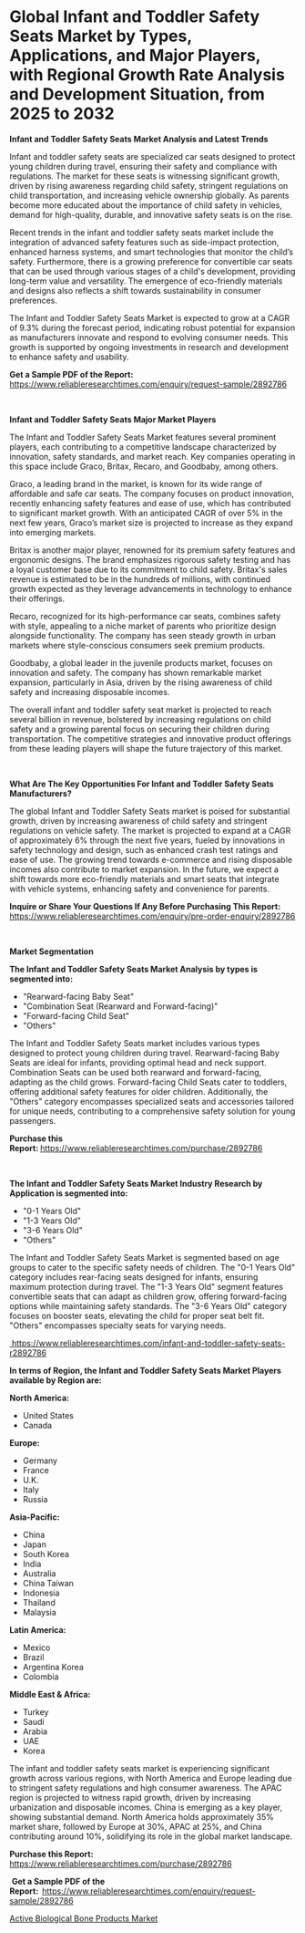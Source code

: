 <p><h1>Global Infant and Toddler Safety Seats Market by Types, Applications, and Major Players, with Regional Growth Rate Analysis and Development Situation, from 2025 to 2032</h1></p><p><strong>Infant and Toddler Safety Seats Market Analysis and Latest Trends</strong></p>
<p><p>Infant and toddler safety seats are specialized car seats designed to protect young children during travel, ensuring their safety and compliance with regulations. The market for these seats is witnessing significant growth, driven by rising awareness regarding child safety, stringent regulations on child transportation, and increasing vehicle ownership globally. As parents become more educated about the importance of child safety in vehicles, demand for high-quality, durable, and innovative safety seats is on the rise.</p><p>Recent trends in the infant and toddler safety seats market include the integration of advanced safety features such as side-impact protection, enhanced harness systems, and smart technologies that monitor the child’s safety. Furthermore, there is a growing preference for convertible car seats that can be used through various stages of a child's development, providing long-term value and versatility. The emergence of eco-friendly materials and designs also reflects a shift towards sustainability in consumer preferences. </p><p>The Infant and Toddler Safety Seats Market is expected to grow at a CAGR of 9.3% during the forecast period, indicating robust potential for expansion as manufacturers innovate and respond to evolving consumer needs. This growth is supported by ongoing investments in research and development to enhance safety and usability.</p></p>
<p><strong>Get a Sample PDF of the Report:&nbsp;</strong> <a href="https://www.reliableresearchtimes.com/enquiry/request-sample/2892786?utm_campaign=2326&utm_medium=2&utm_source=Github&utm_content=ia&utm_term=15032025&utm_id=infant-and-toddler-safety-seats">https://www.reliableresearchtimes.com/enquiry/request-sample/2892786</a></p>
<p>&nbsp;</p>
<p><strong>Infant and Toddler Safety Seats Major Market Players</strong></p>
<p><p>The Infant and Toddler Safety Seats Market features several prominent players, each contributing to a competitive landscape characterized by innovation, safety standards, and market reach. Key companies operating in this space include Graco, Britax, Recaro, and Goodbaby, among others.</p><p>Graco, a leading brand in the market, is known for its wide range of affordable and safe car seats. The company focuses on product innovation, recently enhancing safety features and ease of use, which has contributed to significant market growth. With an anticipated CAGR of over 5% in the next few years, Graco’s market size is projected to increase as they expand into emerging markets.</p><p>Britax is another major player, renowned for its premium safety features and ergonomic designs. The brand emphasizes rigorous safety testing and has a loyal customer base due to its commitment to child safety. Britax's sales revenue is estimated to be in the hundreds of millions, with continued growth expected as they leverage advancements in technology to enhance their offerings.</p><p>Recaro, recognized for its high-performance car seats, combines safety with style, appealing to a niche market of parents who prioritize design alongside functionality. The company has seen steady growth in urban markets where style-conscious consumers seek premium products.</p><p>Goodbaby, a global leader in the juvenile products market, focuses on innovation and safety. The company has shown remarkable market expansion, particularly in Asia, driven by the rising awareness of child safety and increasing disposable incomes.</p><p>The overall infant and toddler safety seat market is projected to reach several billion in revenue, bolstered by increasing regulations on child safety and a growing parental focus on securing their children during transportation. The competitive strategies and innovative product offerings from these leading players will shape the future trajectory of this market.</p></p>
<p>&nbsp;</p>
<p><strong>What Are The Key Opportunities For Infant and Toddler Safety Seats Manufacturers?</strong></p>
<p><p>The global Infant and Toddler Safety Seats market is poised for substantial growth, driven by increasing awareness of child safety and stringent regulations on vehicle safety. The market is projected to expand at a CAGR of approximately 6% through the next five years, fueled by innovations in safety technology and design, such as enhanced crash test ratings and ease of use. The growing trend towards e-commerce and rising disposable incomes also contribute to market expansion. In the future, we expect a shift towards more eco-friendly materials and smart seats that integrate with vehicle systems, enhancing safety and convenience for parents.</p></p>
<p><strong>Inquire or Share Your Questions If Any Before Purchasing This Report:</strong> <a href="https://www.reliableresearchtimes.com/enquiry/pre-order-enquiry/2892786?utm_campaign=2326&utm_medium=2&utm_source=Github&utm_content=ia&utm_term=15032025&utm_id=infant-and-toddler-safety-seats">https://www.reliableresearchtimes.com/enquiry/pre-order-enquiry/2892786</a></p>
<p>&nbsp;</p>
<p><strong>Market Segmentation</strong></p>
<p><strong>The Infant and Toddler Safety Seats Market Analysis by types is segmented into:</strong></p>
<p><ul><li>"Rearward-facing Baby Seat"</li><li>"Combination Seat (Rearward and Forward-facing)"</li><li>"Forward-facing Child Seat"</li><li>"Others"</li></ul></p>
<p><p>The Infant and Toddler Safety Seats market includes various types designed to protect young children during travel. Rearward-facing Baby Seats are ideal for infants, providing optimal head and neck support. Combination Seats can be used both rearward and forward-facing, adapting as the child grows. Forward-facing Child Seats cater to toddlers, offering additional safety features for older children. Additionally, the "Others" category encompasses specialized seats and accessories tailored for unique needs, contributing to a comprehensive safety solution for young passengers.</p></p>
<p><strong>Purchase this Report:&nbsp;</strong><a href="https://www.reliableresearchtimes.com/purchase/2892786?utm_campaign=2326&utm_medium=2&utm_source=Github&utm_content=ia&utm_term=15032025&utm_id=infant-and-toddler-safety-seats">https://www.reliableresearchtimes.com/purchase/2892786</a></p>
<p>&nbsp;</p>
<p><strong>The Infant and Toddler Safety Seats Market Industry Research by Application is segmented into:</strong></p>
<p><ul><li>"0-1 Years Old"</li><li>"1-3 Years Old"</li><li>"3-6 Years Old"</li><li>"Others"</li></ul></p>
<p><p>The Infant and Toddler Safety Seats Market is segmented based on age groups to cater to the specific safety needs of children. The "0-1 Years Old" category includes rear-facing seats designed for infants, ensuring maximum protection during travel. The "1-3 Years Old" segment features convertible seats that can adapt as children grow, offering forward-facing options while maintaining safety standards. The "3-6 Years Old" category focuses on booster seats, elevating the child for proper seat belt fit. "Others" encompasses specialty seats for varying needs.</p></p>
<p><a href="https://www.reliableresearchtimes.com/infant-and-toddler-safety-seats-r2892786?utm_campaign=2326&utm_medium=2&utm_source=Github&utm_content=ia&utm_term=15032025&utm_id=infant-and-toddler-safety-seats">&nbsp;https://www.reliableresearchtimes.com/infant-and-toddler-safety-seats-r2892786</a></p>
<p><strong>In terms of Region, the Infant and Toddler Safety Seats Market Players available by Region are:</strong></p>
<p>
    <p> <strong> North America: </strong>
        <ul>
            <li>United States</li>
            <li>Canada</li>
        </ul>
        </p> 
    <p> <strong> Europe: </strong>
        <ul>
            <li>Germany</li>
            <li>France</li>
            <li>U.K.</li>
            <li>Italy</li>
            <li>Russia</li>
        </ul>
        </p> 
    <p> <strong> Asia-Pacific: </strong>
        <ul>
            <li>China</li>
            <li>Japan</li>
            <li>South Korea</li>
            <li>India</li>
            <li>Australia</li>
            <li>China Taiwan</li>
            <li>Indonesia</li>
            <li>Thailand</li>
            <li>Malaysia</li>
        </ul>
        </p> 
    <p> <strong> Latin America: </strong>
        <ul>
            <li>Mexico</li>
            <li>Brazil</li>
            <li>Argentina Korea</li>
            <li>Colombia</li>
        </ul>
        </p> 
    <p> <strong> Middle East & Africa: </strong>
        <ul>
            <li>Turkey</li>
            <li>Saudi</li>
            <li>Arabia</li>
            <li>UAE</li>
            <li>Korea</li>
        </ul>
    </p>
    </p>
<p><p>The infant and toddler safety seats market is experiencing significant growth across various regions, with North America and Europe leading due to stringent safety regulations and high consumer awareness. The APAC region is projected to witness rapid growth, driven by increasing urbanization and disposable incomes. China is emerging as a key player, showing substantial demand. North America holds approximately 35% market share, followed by Europe at 30%, APAC at 25%, and China contributing around 10%, solidifying its role in the global market landscape.</p></p>
<p><strong>Purchase this Report: </strong><a href="https://www.reliableresearchtimes.com/purchase/2892786?utm_campaign=2326&utm_medium=2&utm_source=Github&utm_content=ia&utm_term=15032025&utm_id=infant-and-toddler-safety-seats">https://www.reliableresearchtimes.com/purchase/2892786</a></p>
<p>&nbsp;<strong>Get a Sample PDF of the Report:&nbsp;&nbsp;</strong><a href="https://www.reliableresearchtimes.com/enquiry/request-sample/2892786?utm_campaign=2326&utm_medium=2&utm_source=Github&utm_content=ia&utm_term=15032025&utm_id=infant-and-toddler-safety-seats">https://www.reliableresearchtimes.com/enquiry/request-sample/2892786</a></p>
<p><strong></strong></p>
<p><p><a href="https://github.com/FlorianWolf90/Market-Research-Report-List-1/blob/main/active-biological-bone-products-market.md?utm_campaign=2326&utm_medium=2&utm_source=Github&utm_content=ia&utm_term=15032025&utm_id=infant-and-toddler-safety-seats">Active Biological Bone Products Market</a></p></p>